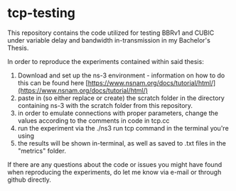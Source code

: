# tcp-testing
This repository contains the code utilized for testing BBRv1 and CUBIC under variable delay and bandwidth in-transmission in my Bachelor's Thesis.

In order to reproduce the experiments contained within said thesis:

1. Download and set up the ns-3 environment - information on how to do this can be found here [https://www.nsnam.org/docs/tutorial/html/](https://www.nsnam.org/docs/tutorial/html/)
2. paste in (so either replace or create) the scratch folder in the directory containing ns-3 with the scratch folder from this repository.
3. in order to emulate connections with proper parameters, change the values according to the comments in code in tcp.cc
4. run the experiment via the ./ns3 run tcp command in the terminal you're using
5. the results will be shown in-terminal, as well as saved to .txt files in the "metrics" folder.

If there are any questions about the code or issues you might have found when reproducing the experiments, do let me know via e-mail or through github directly.

